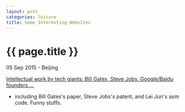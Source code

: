 ```yaml
---
layout: post
categories: leisure
title: Some Interesting Websites
---
```


{{ page.title }}
================

<p class="meta">05 Sep 2015 - Beijing</p>

[Intellectual work by tech giants: Bill Gates, Steve Jobs, Google/Baidu founders ...](https://nfil.es/U9QDwH/)

- including Bill Gates's paper, Steve Jobs's patent, and Lei Jun's asm code. Funny stuffs.
